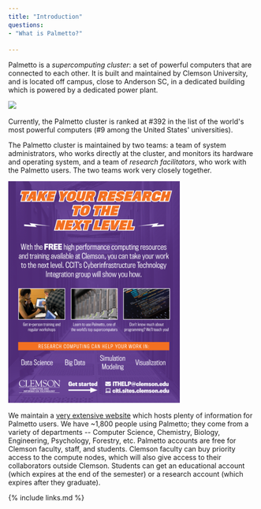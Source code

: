 ```yaml
---
title: "Introduction"
questions:
- "What is Palmetto?"

---
```

Palmetto is a *supercomputing cluster*: a set of powerful computers that are connected to each other. It is built and maintained by Clemson University, and is located off campus, close to Anderson SC, in a dedicated building which is powered by a dedicated power plant. 

<img src="https://www.palmetto.clemson.edu/palmetto/images/about/palmetto_front_view.png" style="height:350px">

Currently, the Palmetto cluster is ranked at #392 in the list of the world's most powerful computers (#9 among the United States' universities). 

The Palmetto cluster is maintained by two teams: a team of system administrators, who works directly at the cluster, and monitors its hardware and operating system, and a team of *research facilitators*, who work with the Palmetto users. The two teams work very closely together. 

<img src="../fig/citi_flyer.png" style="height:450px">

We maintain a [very extensive website]("https://www.palmetto.clemson.edu/palmetto/") which hosts plenty of information for Palmetto users. We have ~1,800 people using Palmetto; they come from a variety of departments -- Computer Science, Chemistry, Biology, Engineering, Psychology, Forestry, etc. Palmetto accounts are free for Clemson faculty, staff, and students. Clemson faculty can buy priority access to the compute nodes, which will also give access to their collaborators outside Clemson. Students can get an educational account (which expires at the end of the semester) or a research account (which expires after they graduate). 

{% include links.md %}

